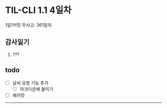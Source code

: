 # TIL-CLI 1.1 4일차

1일1커밋 무사고: 361일차

## 감사일기

1. ???

## todo

- [ ] 날씨 요청 기능 추가
  - [ ] 마크다운에 붙이기
- [ ] 해어컷

---
